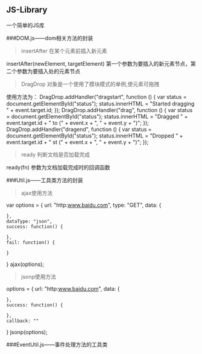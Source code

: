 ## JS-Library
一个简单的JS库

###DOM.js——dom相关方法的封装

> insertAfter 在某个元素前插入新元素

insertAfter(newElement, targetElement) 第一个参数为要插入的新元素节点，第二个参数为要插入处的元素节点

> DragDrop 对象是一个使用了模块模式的单例,使元素可拖拽

使用方法为：
DragDrop.addHandler("dragstart", function () {
    var status = document.getElementById("status");
    status.innerHTML = "Started dragging " + event.target.id;
});
DragDrop.addHandler("drag", function () {
    var status = document.getElementById("status");
    status.innerHTML = "Dragged " + event.target.id + " to (" + event.x + ", " + event.y + ")";
});
DragDrop.addHandler("dragend", function () {
    var status = document.getElementById("status");
    status.innerHTML = "Dropped " + event.target.id + " st (" + event.x + ", " + event.y + ")";
});

> ready 判断文档是否加载完成

ready(fn) 参数为文档加载完成时的回调函数

###Util.js——工具类方法的封装

> ajax使用方法

var options = {
 	url: "http:www.baidu.com",
	type: "GET",
	data: {

	},
	dataType: "json",
	success: function() {

	},
	fail: function() {

	}
}
ajax(options);

> jsonp使用方法

options = {
	url: "http:www.baidu.com",
	data: {

	},
	success: function() {

	},
	callback: ""
}
jsonp(options);

###EventUtil.js——事件处理方法的工具类
